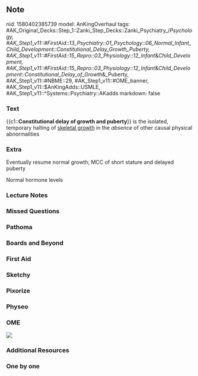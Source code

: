 ## Note
nid: 1580402385739
model: AnKingOverhaul
tags: #AK_Original_Decks::Step_1::Zanki_Step_Decks::Zanki_Psychiatry_/_Psychology, #AK_Step1_v11::#FirstAid::13_Psychiatry::01_Psychology::06_Normal_Infant_Child_Development::Constitutional_Delay_Growth_Puberty, #AK_Step1_v11::#FirstAid::15_Repro::03_Physiology::12_Infant_&_Child_Development, #AK_Step1_v11::#FirstAid::15_Repro::03_Physiology::12_Infant_&_Child_Development::Constitutional_Delay_of_Growth_&_Puberty, #AK_Step1_v11::#NBME::29, #AK_Step1_v11::#OME_banner, #AK_Step1_v11::$AnKingAdds::USMLE, #AK_Step1_v11::^Systems::Psychiatry::AKadds
markdown: false

### Text
{{c1::<b>Constitutional delay of growth and puberty</b>}} is the
isolated, temporary halting of <u>skeletal growth</u> in the
<i>absence</i> of other causal physical abnormalities

### Extra
Eventually resume normal growth; MCC of short stature and delayed
puberty
<div>
  Normal hormone levels
</div>

### Lecture Notes


### Missed Questions


### Pathoma


### Boards and Beyond


### First Aid


### Sketchy


### Pixorize


### Physeo


### OME
<div class="ome-widget">
  <a href="https://onlinemeded.org?ref=anki"><img src=
  "_OME_AnkiFlashcards_General_4.png"></a>
</div>

### Additional Resources


### One by one


